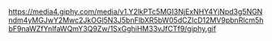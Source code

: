 https://media4.giphy.com/media/v1.Y2lkPTc5MGI3NjExNHY4YjNpd3g5NGNndm4yMGJwY2Mwc2JkOGl5N3J5bnFlbXR5bW05dCZlcD12MV9pbnRlcm5hbF9naWZfYnlfaWQmY3Q9Zw/1SxGghiHM33vJfCTf9/giphy.gif

